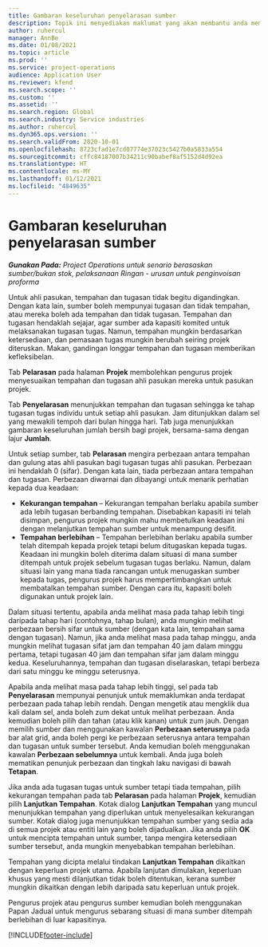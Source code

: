 ```yaml
---
title: Gambaran keseluruhan penyelarasan sumber
description: Topik ini menyediakan maklumat yang akan membantu anda memastikan bahawa tempahan dan tugasan sumber untuk projek disejajarkan.
author: ruhercul
manager: AnnBe
ms.date: 01/08/2021
ms.topic: article
ms.prod: ''
ms.service: project-operations
audience: Application User
ms.reviewer: kfend
ms.search.scope: ''
ms.custom: ''
ms.assetid: ''
ms.search.region: Global
ms.search.industry: Service industries
ms.author: ruhercul
ms.dyn365.ops.version: ''
ms.search.validFrom: 2020-10-01
ms.openlocfilehash: 8723cfad1e7cd07774e37023c5427b0a5833a554
ms.sourcegitcommit: cffc84187007b34211c90babef8af5152d4d92ea
ms.translationtype: HT
ms.contentlocale: ms-MY
ms.lasthandoff: 01/12/2021
ms.locfileid: "4849635"
---
```

# <a name="resource-reconciliation-overview"></a>Gambaran keseluruhan penyelarasan sumber

_**Gunakan Pada:** Project Operations untuk senario berasaskan sumber/bukan stok, pelaksanaan Ringan - urusan untuk penginvoisan proforma_

Untuk ahli pasukan, tempahan dan tugasan tidak begitu digandingkan. Dengan kata lain, sumber boleh mempunyai tugasan dan tidak tempahan, atau mereka boleh ada tempahan dan tidak tugasan. Tempahan dan tugasan hendaklah sejajar, agar sumber ada kapasiti komited untuk melaksanakan tugasan tugas. Namun, tempahan mungkin berdasarkan ketersediaan, dan pemasaan tugas mungkin berubah seiring projek diteruskan. Makan, gandingan longgar tempahan dan tugasan memberikan kefleksibelan.

Tab **Pelarasan** pada halaman **Projek** membolehkan pengurus projek menyesuaikan tempahan dan tugasan ahli pasukan mereka untuk pasukan projek.

Tab **Penyelarasan** menunjukkan tempahan dan tugasan sehingga ke tahap tugasan tugas individu untuk setiap ahli pasukan. Jam ditunjukkan dalam sel yang mewakili tempoh dari bulan hingga hari. Tab juga menunjukkan gambaran keseluruhan jumlah bersih bagi projek, bersama-sama dengan lajur **Jumlah**.

Untuk setiap sumber, tab **Pelarasan** mengira perbezaan antara tempahan dan gulung atas ahli pasukan bagi tugasan tugas ahli pasukan. Perbezaan ini hendaklah 0 (sifar). Dengan kata lain, tiada perbezaan antara tempahan dan tugasan. Perbezaan diwarnai dan dibayangi untuk menarik perhatian kepada dua keadaan:

- **Kekurangan tempahan** – Kekurangan tempahan berlaku apabila sumber ada lebih tugasan berbanding tempahan. Disebabkan kapasiti ini telah disimpan, pengurus projek mungkin mahu membetulkan keadaan ini dengan melanjutkan tempahan sumber untuk menampung desifit.
- **Tempahan berlebihan** – Tempahan berlebihan berlaku apabila sumber telah ditempah kepada projek tetapi belum ditugaskan kepada tugas. Keadaan ini mungkin boleh diterima dalam situasi di mana sumber ditempah untuk projek sebelum tugasan tugas berlaku. Namun, dalam situasi lain yang mana tiada rancangan untuk menugaskan sumber kepada tugas, pengurus projek harus mempertimbangkan untuk membatalkan tempahan sumber. Dengan cara itu, kapasiti boleh digunakan untuk projek lain.

Dalam situasi tertentu, apabila anda melihat masa pada tahap lebih tingi daripada tahap hari (contohnya, tahap bulan), anda mungkin melihat perbezaan bersih sifar untuk sumber (dengan kata lain, tempahan sama dengan tugasan). Namun, jika anda melihat masa pada tahap minggu, anda mungkin melihat tugasan sifat jam dan tempahan 40 jam dalam minggu pertama, tetapi tugasan 40 jam dan tempahan sifar jam dalam minggu kedua. Keseluruhannya, tempahan dan tugasan diselaraskan, tetapi berbeza dari satu minggu ke minggu seterusnya.

Apabila anda melihat masa pada tahap lebih tinggi, sel pada tab **Penyelarasan** mempunyai penunjuk untuk memaklumkan anda terdapat perbezaan pada tahap lebih rendah. Dengan mengetik atau mengklik dua kali dalam sel, anda boleh zum dekat untuk melihat perbezaan. Anda kemudian boleh pilih dan tahan (atau klik kanan) untuk zum jauh. Dengan memilih sumber dan menggunakan kawalan **Perbezaan seterusnya** pada bar alat grid, anda boleh pergi ke perbezaan seterusnya antara tempahan dan tugasan untuk sumber tersebut. Anda kemudian boleh menggunakan kawalan **Perbezaan sebelumnya** untuk kembali. Anda juga boleh mematikan penunjuk perbezaan dan tingkah laku navigasi di bawah **Tetapan**.

Jika anda ada tugasan tugas untuk sumber tetapi tiada tempahan, pilih kekurangan tempahan pada tab **Pelarasan** pada halaman **Projek**, kemudian pilih **Lanjutkan Tempahan**. Kotak dialog **Lanjutkan Tempahan** yang muncul menunjukkan tempahan yang diperlukan untuk menyelesaikan kekurangan sumber. Kotak dialog juga menunjukkan tempahan sumber yang sedia ada di semua projek atau entiti lain yang boleh dijadualkan. Jika anda pilih **OK** untuk mencipta tempahan untuk sumber, tanpa mengira ketersediaan sumber tersebut, anda mungkin menyebabkan tempahan berlebihan.

Tempahan yang dicipta melalui tindakan **Lanjutkan Tempahan** dikaitkan dengan keperluan projek utama. Apabila lanjutan dimulakan, keperluan khusus yang mesti dilanjutkan tidak boleh ditentukan, kerana sumber mungkin dikaitkan dengan lebih daripada satu keperluan untuk projek.

Pengurus projek atau pengurus sumber kemudian boleh menggunakan Papan Jadual untuk mengurus sebarang situasi di mana sumber ditempah berlebihan di luar kapasitinya.


[!INCLUDE[footer-include](../includes/footer-banner.md)]